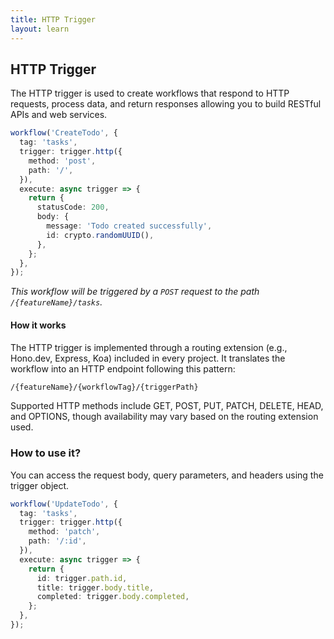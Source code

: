 ```yaml
---
title: HTTP Trigger
layout: learn
---
```


## HTTP Trigger

The HTTP trigger is used to create workflows that respond to HTTP requests, process data, and return responses allowing you to build RESTful APIs and web services.

```ts
workflow('CreateTodo', {
  tag: 'tasks',
  trigger: trigger.http({
    method: 'post',
    path: '/',
  }),
  execute: async trigger => {
    return {
      statusCode: 200,
      body: {
        message: 'Todo created successfully',
        id: crypto.randomUUID(),
      },
    };
  },
});
```

_This workflow will be triggered by a `POST` request to the path `/{featureName}/tasks`._

#### How it works

The HTTP trigger is implemented through a routing extension (e.g., Hono.dev, Express, Koa) included in every project. It translates the workflow into an HTTP endpoint following this pattern:

```bash
/{featureName}/{workflowTag}/{triggerPath}
```

Supported HTTP methods include GET, POST, PUT, PATCH, DELETE, HEAD, and OPTIONS, though availability may vary based on the routing extension used.

### How to use it?

You can access the request body, query parameters, and headers using the trigger object.

```ts
workflow('UpdateTodo', {
  tag: 'tasks',
  trigger: trigger.http({
    method: 'patch',
    path: '/:id',
  }),
  execute: async trigger => {
    return {
      id: trigger.path.id,
      title: trigger.body.title,
      completed: trigger.body.completed,
    };
  },
});
```

